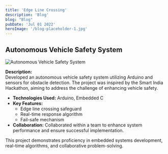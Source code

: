 ```yaml
---
title: 'Edge Line Crossing'
description: 'Blog'
blog: "Blog"
pubDate: 'Jul 01 2022'
heroImage: '/blog-placeholder-1.jpg'  
---
```



## Autonomous Vehicle Safety System

![Autonomous Vehicle Safety System](https://i.ibb.co/DCcQ5kS/projects.jpg)

**Description:**  
Developed an autonomous vehicle safety system utilizing Arduino and sensors for obstacle detection. The project was inspired by the Smart India Hackathon, aiming to address the challenge of enhancing vehicle safety.

- **Technologies Used:** Arduino, Embedded C
- **Key Features:**
  - Edge line crossing safeguard
  - Real-time response algorithm
  - Fail-safe mechanism
- **Collaboration:** Collaborated within a team to enhance system performance and ensure successful implementation.

This project demonstrates proficiency in embedded systems development, real-time algorithms, and collaborative problem-solving.
